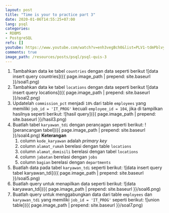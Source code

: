 ```yaml
---
layout: post
title: "Time is your to practice part 3"
date: 2020-01-06T14:55:25+07:00
lang: psql
categories:
- RDBMS
- PostgreSQL
refs: []
youtube: https://www.youtube.com/watch?v=enh3vegBch0&list=PLV1-tdmPblvypZXSk2GC932nludT345xk&index=29
comments: true
image_path: /resources/posts/psql/psql-quis-3
---
```


1. Tambahkan data ke tabel `countries` dengan data seperti berikut
![data insert query countries]({{ page.image_path | prepend: site.baseurl }}/soal1.png)
2. Tambahkan data ke tabel `locations` dengan data seperti berikut
![data insert query locations]({{ page.image_path | prepend: site.baseurl }}/soal2.png)
3. Updatelah `commission_pct` menjadi `10%` dari table `employees` yang memiliki `job_id = 'IT_PROG'` kecuali `employee_id = 104`, jika di tampilkan hasilnya seperti berikut:
![hasil query]({{ page.image_path | prepend: site.baseurl }}/hasil3.png)
4. Buatlah tabel `karyawan_tdi` dengan perancagan seperti berikut:
![perancangan tabel]({{ page.image_path | prepend: site.baseurl }}/soal4.png)
**Keterangan**
    1. column `kode_karyawan` adalah _primary key_
    2. column `alamat_rumah` berelasi dengan table `locations`
    3. column `alamat_domisili` berelasi dengan tabel `locations`
    4. column `jabatan` berelasi dengan `jobs`
    5. column `bagian` berelasi dengan `departments`
5. Buatlah data pada tabel `karyawan_tdi` seperti berikut:
![data insert query tabel karyawan_tdi]({{ page.image_path | prepend: site.baseurl }}/soal5.png)
6. Buatlah query untuk menapilkan data seperti berikut:
![data karyawan_tdi]({{ page.image_path | prepend: site.baseurl }}/soal6.png)
7. Buatlah query untuk menggabungkan data dari table `employees` dan `karyawan_tdi` yang memiliki `job_id = 'IT_PROG'` seperti berikut:
![union table]({{ page.image_path | prepend: site.baseurl }}/soal7.png)